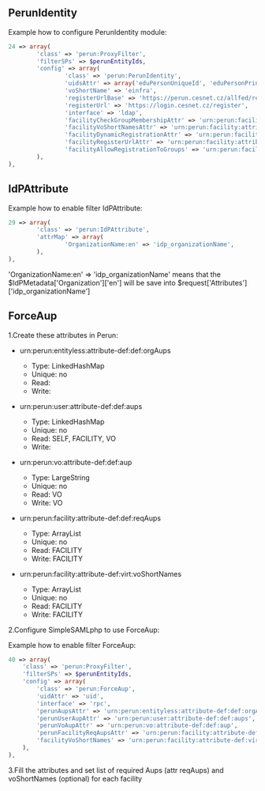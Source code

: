 ## PerunIdentity

Example how to configure PerunIdentity module:
```php
24 => array(
        'class' => 'perun:ProxyFilter',
        'filterSPs' => $perunEntityIds,
        'config' => array(
                'class' => 'perun:PerunIdentity',
                'uidsAttr' => array('eduPersonUniqueId', 'eduPersonPrincipalName', 'eduPersonTargetedIDString', 'nameid', 'uid'),
                'voShortName' => 'einfra',
                'registerUrlBase' => 'https://perun.cesnet.cz/allfed/registrar',
                'registerUrl' => 'https://login.cesnet.cz/register',
                'interface' => 'ldap',
                'facilityCheckGroupMembershipAttr' => 'urn:perun:facility:attribute-def:def:checkGroupMembership',
                'facilityVoShortNamesAttr' => 'urn:perun:facility:attribute-def:virt:voShortNames',
                'facilityDynamicRegistrationAttr' => 'urn:perun:facility:attribute-def:def:dynamicRegistration',
                'facilityRegisterUrlAttr' => 'urn:perun:facility:attribute-def:def:registerUrl',
                'facilityAllowRegistrationToGroups' => 'urn:perun:facility:attribute-def:def:allowRegistration',
        ),
),
```


## IdPAttribute

Example how to enable filter IdPAttribute:

```php
29 => array(
        'class' => 'perun:IdPAttribute',
        'attrMap' => array(
                'OrganizationName:en' => 'idp_organizationName',
        ),
),
```

'OrganizationName:en' => 'idp_organizationName' means that the $IdPMetadata['Organization']['en'] will be save into 
$request['Attributes']['idp_organizationName']

## ForceAup

1.Create these attributes in Perun:
- urn:perun:entityless:attribute-def:def:orgAups
    - Type: LinkedHashMap
    - Unique: no
    - Read: 
    - Write:
   
- urn:perun:user:attribute-def:def:aups
    - Type: LinkedHashMap
    - Unique: no
    - Read: SELF, FACILITY, VO
    - Write: 

- urn:perun:vo:attribute-def:def:aup
    - Type: LargeString
    - Unique: no
    - Read: VO
    - Write: VO
     
- urn:perun:facility:attribute-def:def:reqAups
    - Type: ArrayList
    - Unique: no
    - Read: FACILITY
    - Write: FACILITY
    
    
- urn:perun:facility:attribute-def:virt:voShortNames
    - Type: ArrayList
    - Unique: no
    - Read: FACILITY
    - Write: FACILITY 
    
2.Configure SimpleSAMLphp to use ForceAup:

Example how to enable filter ForceAup:
    
```php
40 => array(
    'class' => 'perun:ProxyFilter',
    'filterSPs' => $perunEntityIds,
    'config' => array(
        'class' => 'perun:ForceAup',
        'uidAttr' => 'uid',
        'interface' => 'rpc',
        'perunAupsAttr' => 'urn:perun:entityless:attribute-def:def:orgAups',
        'perunUserAupAttr' => 'urn:perun:user:attribute-def:def:aups',
        'perunVoAupAttr' => 'urn:perun:vo:attribute-def:def:aup',
        'perunFacilityReqAupsAttr' => 'urn:perun:facility:attribute-def:def:reqAups',
        'facilityVoShortNames' => 'urn:perun:facility:attribute-def:virt:voShortNames'
    ),
),   
``` 

3.Fill the attributes and set list of required Aups (attr reqAups) and voShortNames (optional) for each facility

